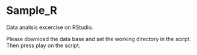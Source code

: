 # Sample_R
Data analisis excercise on RStudio.


Please download the data base and set the working directory in the script. 
Then press play on the script.
